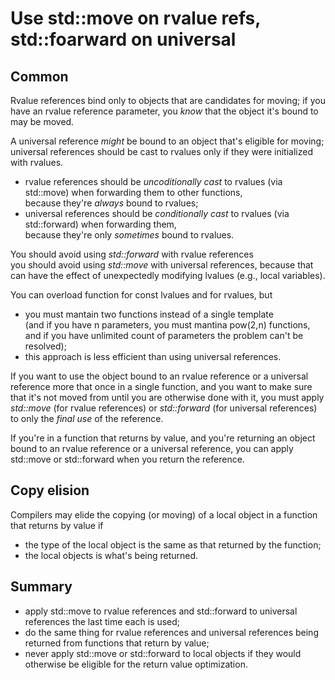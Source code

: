 Use std::move on rvalue refs, std::foarward on universal
========================================================

Common
------

Rvalue references bind only to objects that are candidates for 
moving; if you have an rvalue reference parameter, you *know* that
the object it's bound to may be moved.

A universal reference *might* be bound to an object that's eligible
for moving; universal references should be cast to rvalues only if
they were initialized with rvalues.

- rvalue references should be *uncoditionally cast* to rvalues
  (via std::move) when forwarding them to other functions,  
  because they're *always* bound to rvalues;
- universal references should be *conditionally cast* to rvalues
  (via std::forward) when forwarding them,  
  because they're only *sometimes* bound to rvalues.

You should avoid using *std::forward* with rvalue references  
you should avoid using *std::move* with universal references, 
because that can have the effect of unexpectedly modifying lvalues
(e.g., local variables).

You can overload function for const lvalues and for rvalues, but
- you must mantain two functions instead of a single template  
  (and if you have n parameters, you must mantina pow(2,n) functions,
   and if you have unlimited count of parameters the problem
   can't be resolved);
- this approach is less efficient than using universal references.

If you want to use the object bound to an rvalue reference or a
universal reference more that once in a single function, and you 
want to make sure that it's not moved from until you are otherwise
done with it, you must apply *std::move* (for rvalue references)
or *std::forward* (for universal references) to only the *final use*
of the reference.

If you're in a function that returns by value, and you're returning
an object bound to an rvalue reference or a universal reference,
you can apply std::move or std::forward when you return the reference.


Copy elision
------------

Compilers may elide the copying (or moving) of a local object in 
a function that returns by value if
- the type of the local object is the same as that returned by
  the function;
- the local objects is what's being returned.


Summary
-------

- apply std::move to rvalue references and std::forward to universal
  references the last time each is used;
- do the same thing for rvalue references and universal references
  being returned from functions that return by value;
- never apply std::move or std::forward to local objects if they would
  otherwise be eligible for the return value optimization.
